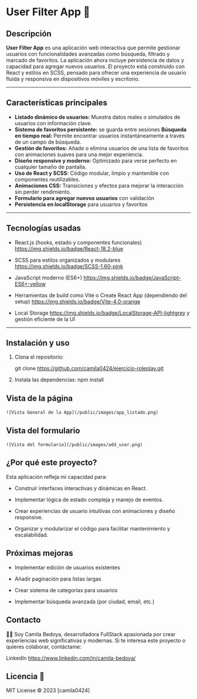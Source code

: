 # User Filter App 🚀

## Descripción

**User Filter App** es una aplicación web interactiva que permite gestionar usuarios con funcionalidades avanzadas como búsqueda, filtrado y marcado de favoritos. La aplicación ahora incluye persistencia de datos y capacidad para agregar nuevos usuarios. El proyecto está construido con React y estilos en SCSS, pensado para ofrecer una experiencia de usuario fluida y responsiva en dispositivos móviles y escritorio.

---

## Características principales

- **Listado dinámico de usuarios:** Muestra datos reales o simulados de usuarios con información clave.
- **Sistema de favoritos persistente:** se guarda entre sesiones
  **Búsqueda en tiempo real:** Permite encontrar usuarios instantáneamente a través de un campo de búsqueda.
- **Gestión de favoritos:** Añade o elimina usuarios de una lista de favoritos con animaciones suaves para una mejor experiencia.
- **Diseño responsive y moderno:** Optimizado para verse perfecto en cualquier tamaño de pantalla.
- **Uso de React y SCSS:** Código modular, limpio y mantenible con componentes reutilizables.
- **Animaciones CSS:** Transiciones y efectos para mejorar la interacción sin perder rendimiento.
- **Formulario para agregar nuevos usuarios** con validación
- **Persistencia en localStorage** para usuarios y favoritos

---

## Tecnologías usadas

- React.js (hooks, estado y componentes funcionales) https://img.shields.io/badge/React-18.2-blue
- SCSS para estilos organizados y modulares https://img.shields.io/badge/SCSS-1.60-pink
- JavaScript moderno (ES6+) https://img.shields.io/badge/JavaScript-ES6+-yellow
- Herramientas de build como Vite o Create React App (dependiendo del setup) https://img.shields.io/badge/Vite-4.0-orange

- Local Storage https://img.shields.io/badge/LocalStorage-API-lightgrey y gestión eficiente de la UI

---

## Instalación y uso

1. Clona el repositorio:

   git clone https://github.com/camila0424/ejercicio-roleplay.git

2. Instala las dependencias:
   npm install

## Vista de la página

    ![Vista General de la App](/public/images/app_listado.png)

## Vista del formulario

    ![Vista del formulario](/public/images/add_user.png)

## ¿Por qué este proyecto?

Esta aplicación refleja mi capacidad para:

- Construir interfaces interactivas y dinámicas en React.

- Implementar lógica de estado compleja y manejo de eventos.

- Crear experiencias de usuario intuitivas con animaciones y diseño responsive.

- Organizar y modularizar el código para facilitar mantenimiento y escalabilidad.

## Próximas mejoras

- Implementar edición de usuarios existentes

- Añadir paginación para listas largas

- Crear sistema de categorías para usuarios

- Implementar búsqueda avanzada (por ciudad, email, etc.)

## Contacto

👩‍💻 Soy Camila Bedoya, desarrolladora FullStack apasionada por crear experiencias web significativas y modernas.
Si te interesa este proyecto o quieres colaborar, contáctame:

LinkedIn
https://www.linkedin.com/in/camila-bedoya/

## Licencia 📄

MIT License © 2023 [camila0424]
